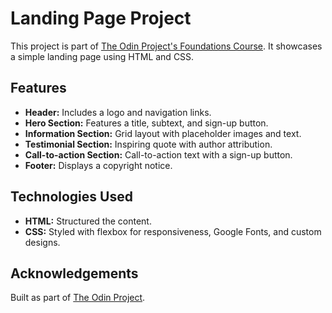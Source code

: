 # Landing Page Project

This project is part of [The Odin Project's Foundations Course](https://www.theodinproject.com/lessons/foundations-landing-page#viewing-your-project-on-the-web). It showcases a simple landing page using HTML and CSS.

## Features

- **Header:** Includes a logo and navigation links.
- **Hero Section:** Features a title, subtext, and sign-up button.
- **Information Section:** Grid layout with placeholder images and text.
- **Testimonial Section:** Inspiring quote with author attribution.
- **Call-to-action Section:** Call-to-action text with a sign-up button.
- **Footer:** Displays a copyright notice.

## Technologies Used

- **HTML:** Structured the content.
- **CSS:** Styled with flexbox for responsiveness, Google Fonts, and custom designs.

## Acknowledgements

Built as part of [The Odin Project](https://www.theodinproject.com/).
